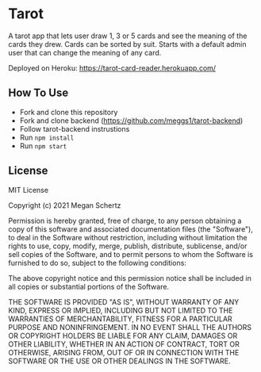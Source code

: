 # Tarot
A tarot app that lets user draw 1, 3 or 5 cards and see the meaning of the cards they drew.
Cards can be sorted by suit.
Starts with a default admin user that can change the meaning of any card.

Deployed on Heroku: https://tarot-card-reader.herokuapp.com/

## How To Use
- Fork and clone this repository
- Fork and clone backend (https://github.com/meggs1/tarot-backend)
- Follow tarot-backend instrustions
- Run ```npm install```
- Run ```npm start```

## License
MIT License

Copyright (c) 2021 Megan Schertz

Permission is hereby granted, free of charge, to any person obtaining a copy
of this software and associated documentation files (the "Software"), to deal
in the Software without restriction, including without limitation the rights
to use, copy, modify, merge, publish, distribute, sublicense, and/or sell
copies of the Software, and to permit persons to whom the Software is
furnished to do so, subject to the following conditions:

The above copyright notice and this permission notice shall be included in all
copies or substantial portions of the Software.

THE SOFTWARE IS PROVIDED "AS IS", WITHOUT WARRANTY OF ANY KIND, EXPRESS OR
IMPLIED, INCLUDING BUT NOT LIMITED TO THE WARRANTIES OF MERCHANTABILITY,
FITNESS FOR A PARTICULAR PURPOSE AND NONINFRINGEMENT. IN NO EVENT SHALL THE
AUTHORS OR COPYRIGHT HOLDERS BE LIABLE FOR ANY CLAIM, DAMAGES OR OTHER
LIABILITY, WHETHER IN AN ACTION OF CONTRACT, TORT OR OTHERWISE, ARISING FROM,
OUT OF OR IN CONNECTION WITH THE SOFTWARE OR THE USE OR OTHER DEALINGS IN THE
SOFTWARE.
